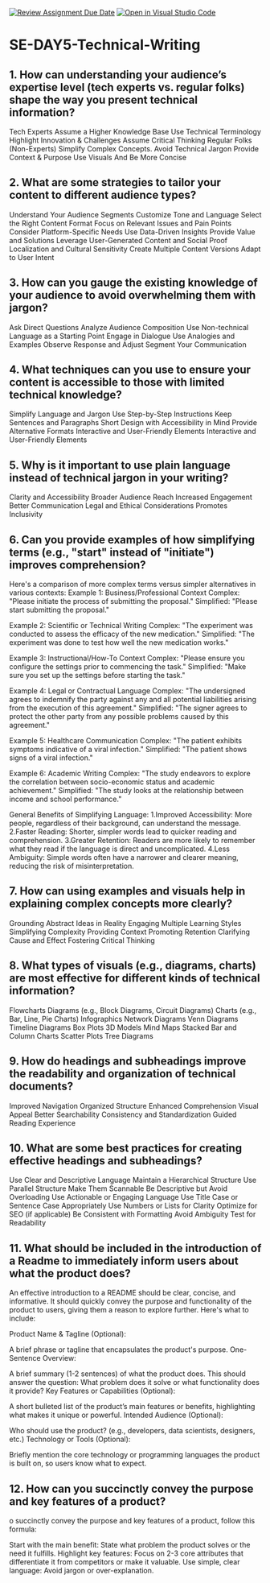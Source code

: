 [![Review Assignment Due Date](https://classroom.github.com/assets/deadline-readme-button-22041afd0340ce965d47ae6ef1cefeee28c7c493a6346c4f15d667ab976d596c.svg)](https://classroom.github.com/a/zsAR-pyY)
[![Open in Visual Studio Code](https://classroom.github.com/assets/open-in-vscode-2e0aaae1b6195c2367325f4f02e2d04e9abb55f0b24a779b69b11b9e10269abc.svg)](https://classroom.github.com/online_ide?assignment_repo_id=17618714&assignment_repo_type=AssignmentRepo)
# SE-DAY5-Technical-Writing
## 1. How can understanding your audience’s expertise level (tech experts vs. regular folks) shape the way you present technical information?
Tech Experts
Assume a Higher Knowledge Base
Use Technical Terminology
Highlight Innovation & Challenges
Assume Critical Thinking
Regular Folks (Non-Experts)
Simplify Complex Concepts.
Avoid Technical Jargon
Provide Context & Purpose
Use Visuals And Be More Concise

## 2. What are some strategies to tailor your content to different audience types?
Understand Your Audience Segments
Customize Tone and Language
Select the Right Content Format
Focus on Relevant Issues and Pain Points
Consider Platform-Specific Needs
Use Data-Driven Insights
Provide Value and Solutions
Leverage User-Generated Content and Social Proof
Localization and Cultural Sensitivity
Create Multiple Content Versions
Adapt to User Intent

## 3. How can you gauge the existing knowledge of your audience to avoid overwhelming them with jargon?
Ask Direct Questions
Analyze Audience Composition
Use Non-technical Language as a Starting Point
Engage in Dialogue
Use Analogies and Examples
Observe Response and Adjust
Segment Your Communication

## 4. What techniques can you use to ensure your content is accessible to those with limited technical knowledge?
Simplify Language and Jargon
Use Step-by-Step Instructions
Keep Sentences and Paragraphs Short
Design with Accessibility in Mind
Provide Alternative Formats
Interactive and User-Friendly Elements
Interactive and User-Friendly Elements

## 5. Why is it important to use plain language instead of technical jargon in your writing?
Clarity and Accessibility
Broader Audience Reach 
Increased Engagement
Better Communication
Legal and Ethical Considerations
Promotes Inclusivity

## 6. Can you provide examples of how simplifying terms (e.g., "start" instead of "initiate") improves comprehension?
Here's a comparison of more complex terms versus simpler alternatives in various contexts:
Example 1: Business/Professional Context
Complex: "Please initiate the process of submitting the proposal."
Simplified: "Please start submitting the proposal."

Example 2: Scientific or Technical Writing
Complex: "The experiment was conducted to assess the efficacy of the new medication."
Simplified: "The experiment was done to test how well the new medication works."

Example 3: Instructional/How-To Context
Complex: "Please ensure you configure the settings prior to commencing the task."
Simplified: "Make sure you set up the settings before starting the task."

Example 4: Legal or Contractual Language
Complex: "The undersigned agrees to indemnify the party against any and all potential liabilities arising from the execution of this agreement."
Simplified: "The signer agrees to protect the other party from any possible problems caused by this agreement."

Example 5: Healthcare Communication
Complex: "The patient exhibits symptoms indicative of a viral infection."
Simplified: "The patient shows signs of a viral infection."

Example 6: Academic Writing
Complex: "The study endeavors to explore the correlation between socio-economic status and academic achievement."
Simplified: "The study looks at the relationship between income and school performance."

General Benefits of Simplifying Language:
1.Improved Accessibility: More people, regardless of their background, can understand the message.
2.Faster Reading: Shorter, simpler words lead to quicker reading and comprehension.
3.Greater Retention: Readers are more likely to remember what they read if the language is direct and uncomplicated.
4.Less Ambiguity: Simple words often have a narrower and clearer meaning, reducing the risk of misinterpretation.

## 7. How can using examples and visuals help in explaining complex concepts more clearly?
Grounding Abstract Ideas in Reality
Engaging Multiple Learning Styles
Simplifying Complexity
Providing Context
Promoting Retention
Clarifying Cause and Effect
Fostering Critical Thinking

## 8. What types of visuals (e.g., diagrams, charts) are most effective for different kinds of technical information?
Flowcharts
Diagrams (e.g., Block Diagrams, Circuit Diagrams)
Charts (e.g., Bar, Line, Pie Charts)
Infographics
Network Diagrams
Venn Diagrams
Timeline Diagrams
Box Plots
3D Models
Mind Maps
Stacked Bar and Column Charts
Scatter Plots
Tree Diagrams

## 9. How do headings and subheadings improve the readability and organization of technical documents?
Improved Navigation
Organized Structure
Enhanced Comprehension
Visual Appeal
Better Searchability
Consistency and Standardization
Guided Reading Experience

## 10. What are some best practices for creating effective headings and subheadings?
Use Clear and Descriptive Language
Maintain a Hierarchical Structure
Use Parallel Structure
Make Them Scannable
Be Descriptive but Avoid Overloading
Use Actionable or Engaging Language
Use Title Case or Sentence Case Appropriately
Use Numbers or Lists for Clarity
Optimize for SEO (if applicable)
Be Consistent with Formatting
Avoid Ambiguity
Test for Readability

## 11. What should be included in the introduction of a Readme to immediately inform users about what the product does?
An effective introduction to a README should be clear, concise, and informative. It should quickly convey the purpose and functionality of the product to users, giving them a reason to explore further. Here's what to include:

Product Name & Tagline (Optional):

A brief phrase or tagline that encapsulates the product's purpose.
One-Sentence Overview:

A brief summary (1-2 sentences) of what the product does. This should answer the question: What problem does it solve or what functionality does it provide?
Key Features or Capabilities (Optional):

A short bulleted list of the product’s main features or benefits, highlighting what makes it unique or powerful.
Intended Audience (Optional):

Who should use the product? (e.g., developers, data scientists, designers, etc.)
Technology or Tools (Optional):

Briefly mention the core technology or programming languages the product is built on, so users know what to expect.

## 12. How can you succinctly convey the purpose and key features of a product?
o succinctly convey the purpose and key features of a product, follow this formula:

Start with the main benefit: State what problem the product solves or the need it fulfills.
Highlight key features: Focus on 2-3 core attributes that differentiate it from competitors or make it valuable.
Use simple, clear language: Avoid jargon or over-explanation.
